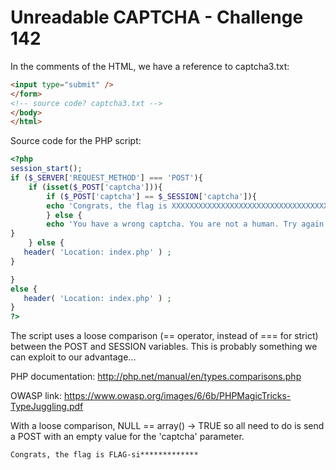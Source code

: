 # Unreadable CAPTCHA - Challenge 142

In the comments of the HTML, we have a reference to captcha3.txt:

``` html
<input type="submit" />
</form>
<!-- source code? captcha3.txt -->
</body>
</html>
```

Source code for the PHP script:

``` php
<?php
session_start();
if ($_SERVER['REQUEST_METHOD'] === 'POST'){
	if (isset($_POST['captcha'])){
		if ($_POST['captcha'] == $_SESSION['captcha']){
		echo 'Congrats, the flag is XXXXXXXXXXXXXXXXXXXXXXXXXXXXXXXXXXXX' ;  
		} else {
		echo 'You have a wrong captcha. You are not a human. Try again later.';
}
	} else {
   header( 'Location: index.php' ) ;
}

}
else {
   header( 'Location: index.php' ) ;
}
?>
```

The script uses a loose comparison (== operator, instead of === for strict) between the POST and SESSION variables. This is probably something we can exploit to our advantage...

PHP documentation: http://php.net/manual/en/types.comparisons.php

OWASP link: https://www.owasp.org/images/6/6b/PHPMagicTricks-TypeJuggling.pdf

With a loose comparison, NULL == array() -> TRUE so all need to do is send a POST with an empty value for the 'captcha' parameter.

`Congrats, the flag is FLAG-si*************`
